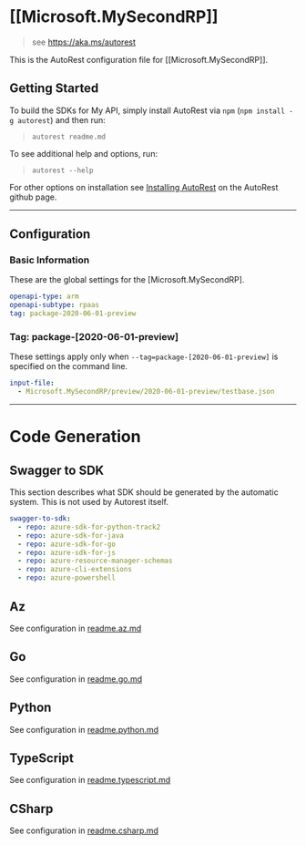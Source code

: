 # [[Microsoft.MySecondRP]]

> see https://aka.ms/autorest

This is the AutoRest configuration file for [[Microsoft.MySecondRP]].

## Getting Started

To build the SDKs for My API, simply install AutoRest via `npm` (`npm install -g autorest`) and then run:

> `autorest readme.md`

To see additional help and options, run:

> `autorest --help`

For other options on installation see [Installing AutoRest](https://aka.ms/autorest/install) on the AutoRest github page.

---

## Configuration

### Basic Information

These are the global settings for the [Microsoft.MySecondRP].

```yaml
openapi-type: arm
openapi-subtype: rpaas
tag: package-2020-06-01-preview
```

### Tag: package-[2020-06-01-preview]

These settings apply only when `--tag=package-[2020-06-01-preview]` is specified on the command line.

```yaml $(tag) == 'package-[2020-06-01-preview]'
input-file:
  - Microsoft.MySecondRP/preview/2020-06-01-preview/testbase.json
```

---

# Code Generation

## Swagger to SDK

This section describes what SDK should be generated by the automatic system.
This is not used by Autorest itself.

```yaml $(swagger-to-sdk)
swagger-to-sdk:
  - repo: azure-sdk-for-python-track2
  - repo: azure-sdk-for-java
  - repo: azure-sdk-for-go
  - repo: azure-sdk-for-js
  - repo: azure-resource-manager-schemas
  - repo: azure-cli-extensions
  - repo: azure-powershell
```
## Az

See configuration in [readme.az.md](./readme.az.md)

## Go

See configuration in [readme.go.md](./readme.go.md)

## Python

See configuration in [readme.python.md](./readme.python.md)

## TypeScript

See configuration in [readme.typescript.md](./readme.typescript.md)

## CSharp

See configuration in [readme.csharp.md](./readme.csharp.md)
